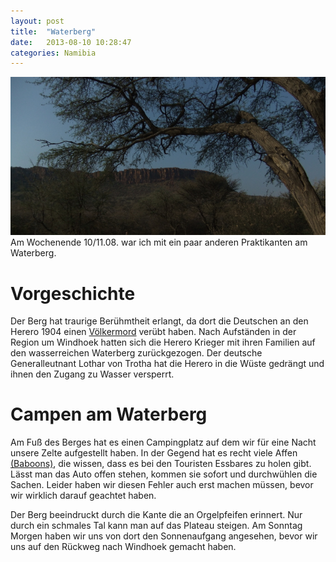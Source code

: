 ```yaml
---
layout: post
title:  "Waterberg"
date:   2013-08-10 10:28:47
categories: Namibia
---
```


![Waterberg](pics/waterberg_01.JPG)
Am Wochenende 10/11.08. war ich mit ein paar anderen Praktikanten am Waterberg. 
# Vorgeschichte

Der Berg hat traurige Berühmtheit erlangt, da dort die Deutschen an den Herero 1904 einen [Völkermord](http://de.wikipedia.org/wiki/Schlacht_am_Waterberg) verübt haben. Nach Aufständen in der Region um Windhoek hatten sich die Herero Krieger mit ihren Familien auf den wasserreichen Waterberg zurückgezogen. Der deutsche Generalleutnant Lothar von Trotha hat die Herero in die Wüste gedrängt und ihnen den Zugang zu Wasser versperrt.

# Campen am Waterberg

Am Fuß des Berges hat es einen Campingplatz auf dem wir für eine Nacht unsere Zelte aufgestellt haben. In der Gegend hat es recht viele Affen [(Baboons)](), die wissen, dass es bei den Touristen Essbares zu holen gibt. Lässt man das Auto offen stehen, kommen sie sofort und durchwühlen die Sachen. Leider haben wir diesen Fehler auch erst machen müssen, bevor wir wirklich darauf geachtet haben. 

Der Berg beeindruckt durch die Kante die an Orgelpfeifen erinnert. Nur durch ein schmales Tal kann man auf das Plateau steigen. Am Sonntag Morgen haben wir uns von dort den Sonnenaufgang angesehen, bevor wir uns auf den Rückweg nach Windhoek gemacht haben.
